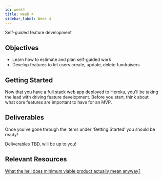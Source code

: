 ```yaml
---
id: week4
title: Week 4
sidebar_label: Week 4
---
```

Self-guided feature development

## Objectives
- Learn how to estimate and plan self-guided work
- Develop features to let users create, update, delete fundraisers

## Getting Started

Now that you have a full stack web app deployed to Heroku, you'll be taking the
lead with driving feature development. Before you start, think about what core
features are important to have for an MVP.

## Deliverables
Once you’ve gone through the items under ‘Getting Started’ you should be ready!

Deliverables TBD, will be up to you! 

## Relevant Resources
[What the hell does minimum viable product actually mean anyway?](https://www.freecodecamp.org/news/what-the-hell-does-minimum-viable-product-actually-mean-anyway-7d8f6a110f38/)